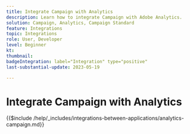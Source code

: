 ```yaml
---
title: Integrate Campaign with Analytics
description: Learn how to integrate Campaign with Adobe Analytics.
solution: Campaign, Analytics, Campaign Standard
feature: Integrations
topic: Integrations
role: User, Developer
level: Beginner
kt:
thumbnail:
badgeIntegration: label="Integration" type="positive"
last-substantial-update: 2023-05-19

---
```


# Integrate Campaign with Analytics

{{$include /help/_includes/integrations-between-applications/analytics-campaign.md}}
